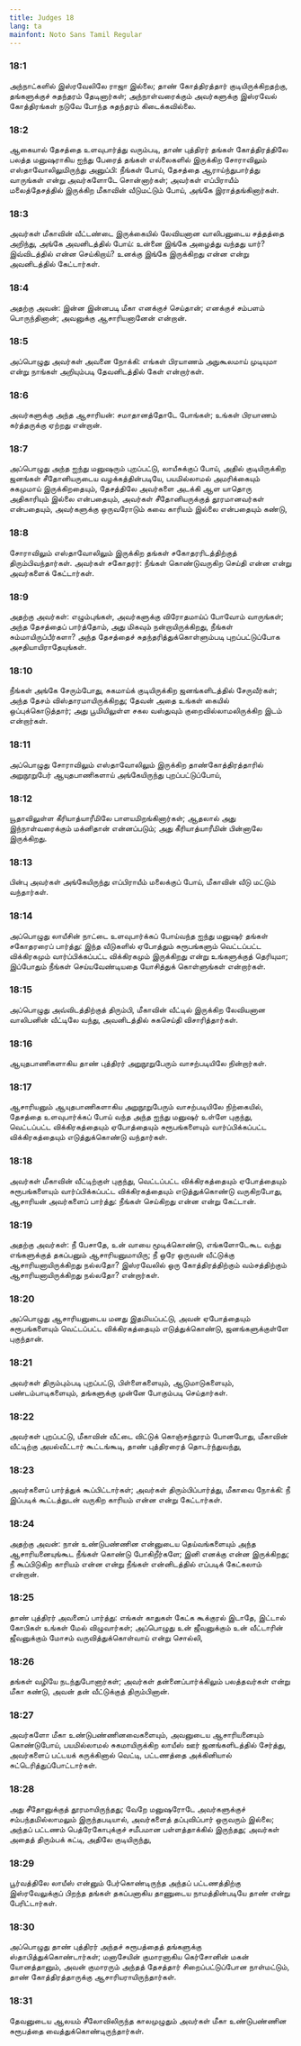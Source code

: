 ```yaml
---
title: Judges 18
lang: ta
mainfont: Noto Sans Tamil Regular
---
```


###  18:1

அந்நாட்களில் இஸ்ரவேலிலே ராஜா இல்லை; தாண் கோத்திரத்தார் குடியிருக்கிறதற்கு, தங்களுக்குச் சுதந்தரம் தேடினார்கள்; அந்நாள்வரைக்கும் அவர்களுக்கு இஸ்ரவேல் கோத்திரங்கள் நடுவே போந்த சுதந்தரம் கிடைக்கவில்லை.

###  18:2

ஆகையால் தேசத்தை உளவுபார்த்து வரும்படி, தாண் புத்திரர் தங்கள் கோத்திரத்திலே பலத்த மனுஷராகிய ஐந்து பேரைத் தங்கள் எல்லைகளில் இருக்கிற சோராவிலும் எஸ்தாவோலிலுமிருந்து அனுப்பி: நீங்கள் போய், தேசத்தை ஆராய்ந்துபார்த்து வாருங்கள் என்று அவர்களோடே சொன்னார்கள்; அவர்கள் எப்பிராயீம் மலைத்தேசத்தில் இருக்கிற மீகாவின் வீடுமட்டும் போய், அங்கே இராத்தங்கினார்கள்.

###  18:3

அவர்கள் மீகாவின் வீட்டண்டை இருக்கையில் லேவியனான வாலிபனுடைய சத்தத்தை அறிந்து, அங்கே அவனிடத்தில் போய்: உன்னை இங்கே அழைத்து வந்தது யார்? இவ்விடத்தில் என்ன செய்கிறாய்? உனக்கு இங்கே இருக்கிறது என்ன என்று அவனிடத்தில் கேட்டார்கள்.

###  18:4

அதற்கு அவன்: இன்ன இன்னபடி மீகா எனக்குச் செய்தான்; எனக்குச் சம்பளம் பொருந்தினான்; அவனுக்கு ஆசாரியனானேன் என்றான்.

###  18:5

அப்பொழுது அவர்கள் அவனை நோக்கி: எங்கள் பிரயாணம் அநுகூலமாய் முடியுமா என்று நாங்கள் அறியும்படி தேவனிடத்தில் கேள் என்றார்கள்.

###  18:6

அவர்களுக்கு அந்த ஆசாரியன்: சமாதானத்தோடே போங்கள்; உங்கள் பிரயாணம் கர்த்தருக்கு ஏற்றது என்றான்.

###  18:7

அப்பொழுது அந்த ஐந்து மனுஷரும் புறப்பட்டு, லாயீசுக்குப் போய், அதில் குடியிருக்கிற ஜனங்கள் சீதோனியருடைய வழக்கத்தின்படியே, பயமில்லாமல் அமரிக்கையும் சுகமுமாய் இருக்கிறதையும், தேசத்திலே அவர்களை அடக்கி ஆள யாதொரு அதிகாரியும் இல்லை என்பதையும், அவர்கள் சீதோனியருக்குத் தூரமானவர்கள் என்பதையும், அவர்களுக்கு ஒருவரோடும் கவை காரியம் இல்லை என்பதையும் கண்டு,

###  18:8

சோராவிலும் எஸ்தாவோலிலும் இருக்கிற தங்கள் சகோதரரிடத்திற்குத் திரும்பிவந்தார்கள். அவர்கள் சகோதரர்: நீங்கள் கொண்டுவருகிற செய்தி என்ன என்று அவர்களைக் கேட்டார்கள்.

###  18:9

அதற்கு அவர்கள்: எழும்புங்கள், அவர்களுக்கு விரோதமாய்ப் போவோம் வாருங்கள்; அந்த தேசத்தைப் பார்த்தோம், அது மிகவும் நன்றாயிருக்கிறது, நீங்கள் சும்மாயிருப்பீர்களா? அந்த தேசத்தைச் சுதந்தரித்துக்கொள்ளும்படி புறப்பட்டுப்போக அசதியாயிராதேயுங்கள்.

###  18:10

நீங்கள் அங்கே சேரும்போது, சுகமாய்க் குடியிருக்கிற ஜனங்களிடத்தில் சேருவீர்கள்; அந்த தேசம் விஸ்தாரமாயிருக்கிறது; தேவன் அதை உங்கள் கையில் ஒப்புக்கொடுத்தார்; அது பூமியிலுள்ள சகல வஸ்துவும் குறைவில்லாமலிருக்கிற இடம் என்றார்கள்.

###  18:11

அப்பொழுது சோராவிலும் எஸ்தாவோலிலும் இருக்கிற தாண்கோத்திரத்தாரில் அறுநூறுபேர் ஆயுதபாணிகளாய் அங்கேயிருந்து புறப்பட்டுப்போய்,

###  18:12

யூதாவிலுள்ள கீரியாத்யாரீமிலே பாளயமிறங்கினார்கள்; ஆதலால் அது இந்நாள்வரைக்கும் மக்னிதான் என்னப்படும்; அது கீரியாத்யாரீமின் பின்னாலே இருக்கிறது.

###  18:13

பின்பு அவர்கள் அங்கேயிருந்து எப்பிராயீம் மலைக்குப் போய், மீகாவின் வீடு மட்டும் வந்தார்கள்.

###  18:14

அப்பொழுது லாயீசின் நாட்டை உளவுபார்க்கப் போய்வந்த ஐந்து மனுஷர் தங்கள் சகோதரரைப் பார்த்து: இந்த வீடுகளில் ஏபோத்தும் சுரூபங்களும் வெட்டப்பட்ட விக்கிரகமும் வார்ப்பிக்கப்பட்ட விக்கிரகமும் இருக்கிறது என்று உங்களுக்குத் தெரியுமா; இப்போதும் நீங்கள் செய்யவேண்டியதை யோசித்துக் கொள்ளுங்கள் என்றார்கள்.

###  18:15

அப்பொழுது அவ்விடத்திற்குத் திரும்பி, மீகாவின் வீட்டில் இருக்கிற லேவியனான வாலிபனின் வீட்டிலே வந்து, அவனிடத்தில் சுகசெய்தி விசாரித்தார்கள்.

###  18:16

ஆயுதபாணிகளாகிய தாண் புத்திரர் அறுநூறுபேரும் வாசற்படியிலே நின்றார்கள்.

###  18:17

ஆசாரியனும் ஆயுதபாணிகளாகிய அறுநூறுபேரும் வாசற்படியிலே நிற்கையில், தேசத்தை உளவுபார்க்கப் போய் வந்த அந்த ஐந்து மனுஷர் உள்ளே புகுந்து, வெட்டப்பட்ட விக்கிரகத்தையும் ஏபோத்தையும் சுரூபங்களையும் வார்ப்பிக்கப்பட்ட விக்கிரகத்தையும் எடுத்துக்கொண்டு வந்தார்கள்.

###  18:18

அவர்கள் மீகாவின் வீட்டிற்குள் புகுந்து, வெட்டப்பட்ட விக்கிரகத்தையும் ஏபோத்தையும் சுரூபங்களையும் வார்ப்பிக்கப்பட்ட விக்கிரகத்தையும் எடுத்துக்கொண்டு வருகிறபோது, ஆசாரியன் அவர்களைப் பார்த்து: நீங்கள் செய்கிறது என்ன என்று கேட்டான்.

###  18:19

அதற்கு அவர்கள்: நீ பேசாதே, உன் வாயை மூடிக்கொண்டு, எங்களோடேகூட வந்து எங்களுக்குத் தகப்பனும் ஆசாரியனுமாயிரு; நீ ஒரே ஒருவன் வீட்டுக்கு ஆசாரியனாயிருக்கிறது நல்லதோ? இஸ்ரவேலில் ஒரு கோத்திரத்திற்கும் வம்சத்திற்கும் ஆசாரியனாயிருக்கிறது நல்லதோ? என்றார்கள்.

###  18:20

அப்பொழுது ஆசாரியனுடைய மனது இதமியப்பட்டு, அவன் ஏபோத்தையும் சுரூபங்களையும் வெட்டப்பட்ட விக்கிரகத்தையும் எடுத்துக்கொண்டு, ஜனங்களுக்குள்ளே புகுந்தான்.

###  18:21

அவர்கள் திரும்பும்படி புறப்பட்டு, பிள்ளைகளையும், ஆடுமாடுகளையும், பண்டம்பாடிகளையும், தங்களுக்கு முன்னே போகும்படி செய்தார்கள்.

###  18:22

அவர்கள் புறப்பட்டு, மீகாவின் வீட்டை விட்டுக் கொஞ்சந்தூரம் போனபோது, மீகாவின் வீட்டிற்கு அயல்வீட்டார் கூட்டங்கூடி, தாண் புத்திரரைத் தொடர்ந்துவந்து,

###  18:23

அவர்களைப் பார்த்துக் கூப்பிட்டார்கள்; அவர்கள் திரும்பிப்பார்த்து, மீகாவை நோக்கி: நீ இப்படிக் கூட்டத்துடன் வருகிற காரியம் என்ன என்று கேட்டார்கள்.

###  18:24

அதற்கு அவன்: நான் உண்டுபண்ணின என்னுடைய தெய்வங்களையும் அந்த ஆசாரியனையுங்கூட நீங்கள் கொண்டு போகிறீர்களே; இனி எனக்கு என்ன இருக்கிறது; நீ கூப்பிடுகிற காரியம் என்ன என்று நீங்கள் என்னிடத்தில் எப்படிக் கேட்கலாம் என்றான்.

###  18:25

தாண் புத்திரர் அவனைப் பார்த்து: எங்கள் காதுகள் கேட்க கூக்குரல் இடாதே, இட்டால் கோபிகள் உங்கள் மேல் விழுவார்கள்; அப்பொழுது உன் ஜீவனுக்கும் உன் வீட்டாரின் ஜீவனுக்கும் மோசம் வருவித்துக்கொள்வாய் என்று சொல்லி,

###  18:26

தங்கள் வழியே நடந்துபோனார்கள்; அவர்கள் தன்னைப்பார்க்கிலும் பலத்தவர்கள் என்று மீகா கண்டு, அவன் தன் வீட்டுக்குத் திரும்பினான்.

###  18:27

அவர்களோ மீகா உண்டுபண்ணினவைகளையும், அவனுடைய ஆசாரியனையும் கொண்டுபோய், பயமில்லாமல் சுகமாயிருக்கிற லாயீஸ் ஊர் ஜனங்களிடத்தில் சேர்த்து, அவர்களைப் பட்டயக் கருக்கினால் வெட்டி, பட்டணத்தை அக்கினியால் சுட்டெரித்துப்போட்டார்கள்.

###  18:28

அது சீதோனுக்குத் தூரமாயிருந்தது; வேறே மனுஷரோடே அவர்களுக்குச் சம்பந்தமில்லாமலும் இருந்தபடியால், அவர்களைத் தப்புவிப்பார் ஒருவரும் இல்லை; அந்தப் பட்டணம் பெத்ரேகோபுக்குச் சமீபமான பள்ளத்தாக்கில் இருந்தது; அவர்கள் அதைத் திரும்பக் கட்டி, அதிலே குடியிருந்து,

###  18:29

பூர்வத்திலே லாயீஸ் என்னும் பேர்கொண்டிருந்த அந்தப் பட்டணத்திற்கு இஸ்ரவேலுக்குப் பிறந்த தங்கள் தகப்பனாகிய தாணுடைய நாமத்தின்படியே தாண் என்று பேரிட்டார்கள்.

###  18:30

அப்பொழுது தாண் புத்திரர் அந்தச் சுரூபத்தைத் தங்களுக்கு ஸ்தாபித்துக்கொண்டார்கள்; மனாசேயின் குமாரனாகிய கெர்சோனின் மகன் யோனத்தானும், அவன் குமாரரும் அந்தத் தேசத்தார் சிறைப்பட்டுப்போன நாள்மட்டும், தாண் கோத்திரத்தாருக்கு ஆசாரியராயிருந்தார்கள்.

###  18:31

தேவனுடைய ஆலயம் சீலோவிலிருந்த காலமுழுதும் அவர்கள் மீகா உண்டுபண்ணின சுரூபத்தை வைத்துக்கொண்டிருந்தார்கள்.

